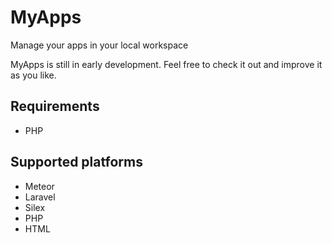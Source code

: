 # MyApps
Manage your apps in your local workspace

MyApps is still in early development. Feel free to check it out and improve it as you like.

## Requirements
- PHP

## Supported platforms
- Meteor
- Laravel
- Silex
- PHP
- HTML